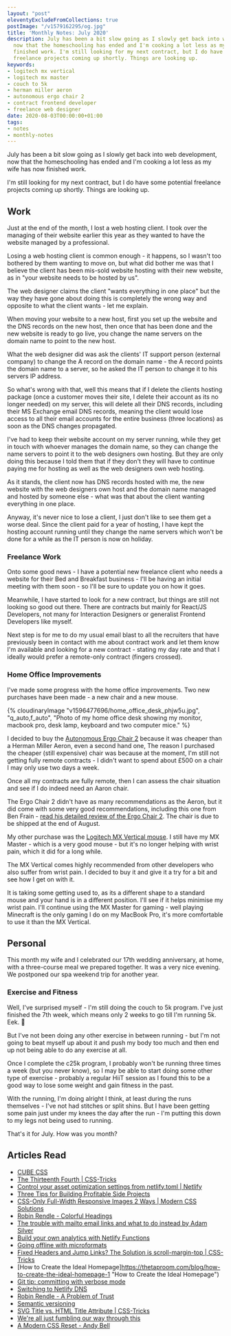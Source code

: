 ```yaml
---
layout: "post"
eleventyExcludeFromCollections: true
postImage: "/v1579162295/og.jpg"
title: 'Monthly Notes: July 2020'
description: July has been a bit slow going as I slowly get back into web development,
  now that the homeschooling has ended and I'm cooking a lot less as my wife has now
  finished work. I'm still looking for my next contract, but I do have some potential
  freelance projects coming up shortly. Things are looking up.
keywords:
- logitech mx vertical
- logitech mx master
- couch to 5k
- herman miller aeron
- autonomous ergo chair 2
- contract frontend developer
- freelance web designer
date: 2020-08-03T00:00:00+01:00
tags:
- notes
- monthly-notes
---
```

July has been a bit slow going as I slowly get back into web development, now that the homeschooling has ended and I'm cooking a lot less as my wife has now finished work.

I'm still looking for my next contract, but I do have some potential freelance projects coming up shortly. Things are looking up.

## Work

Just at the end of the month, I lost a web hosting client. I took over the managing of their website earlier this year as they wanted to have the website managed by a professional.

Losing a web hosting client is common enough - it happens, so I wasn't too bothered by them wanting to move on, but what did bother me was that I believe the client has been mis-sold website hosting with their new website, as in "your website needs to be hosted by us".

The web designer claims the client "wants everything in one place" but the way they have gone about doing this is completely the wrong way and opposite to what the client wants - let me explain.

When moving your website to a new host, first you set up the website and the DNS records on the new host, then once that has been done and the new website is ready to go live, you change the name servers on the domain name to point to the new host.

What the web designer did was ask the clients' IT support person (external company) to change the A record on the domain name - the A record points the domain name to a server, so he asked the IT person to change it to his servers IP address.

So what's wrong with that, well this means that if I delete the clients hosting package (once a customer moves their site, I delete their account as its no longer needed) on my server, this will delete all their DNS records, including their MS Exchange email DNS records, meaning the client would lose access to all their email accounts for the entire business (three locations) as soon as the DNS changes propagated.

I've had to keep their website account on my server running, while they get in touch with whoever manages the domain name, so they can change the name servers to point it to the web designers own hosting. But they are only doing this because I told them that if they don't they will have to continue paying me for hosting as well as the web designers own web hosting.

As it stands, the client now has DNS records hosted with me, the new website with the web designers own host and the domain name managed and hosted by someone else - what was that about the client wanting everything in one place.

Anyway, it's never nice to lose a client, I just don't like to see them get a worse deal. Since the client paid for a year of hosting, I have kept the hosting account running until they change the name servers which won't be done for a while as the IT person is now on holiday.

### Freelance Work

Onto some good news - I have a potential new freelance client who needs a website for their Bed and Breakfast business - I'll be having an initial meeting with them soon - so I'll be sure to update you on how it goes.

Meanwhile, I have started to look for a new contract, but things are still not looking so good out there. There are contracts but mainly for React/JS Developers, not many for Interaction Designers or generalist Frontend Developers like myself.

Next step is for me to do my usual email blast to all the recruiters that have previously been in contact with me about contract work and let them know I'm available and looking for a new contract - stating my day rate and that I ideally would prefer a remote-only contract (fingers crossed).

### Home Office Improvements

I've made some progress with the home office improvements. Two new purchases have been made - a new chair and a new mouse.

{% cloudinaryImage "v1596477696/home_office_desk_phjw5u.jpg", "q_auto,f_auto", "Photo of my home office desk showing my monitor, macbook pro, desk lamp, keyboard and two computer mice." %}

I decided to buy the [Autonomous Ergo Chair 2](https://www.autonomous.ai/office-chairs/ergonomic-chair "Autonomous Ergo Chair 2") because it was cheaper than a Herman Miller Aeron, even a second hand one, The reason I purchased the cheaper (still expensive) chair was because at the moment, I'm still not getting fully remote contracts - I didn't want to spend about £500 on a chair I may only use two days a week.

Once all my contracts are fully remote, then I can assess the chair situation and see if I do indeed need an Aaron chair.

The Ergo Chair 2 didn't have as many recommendations as the Aeron, but it did come with some very good recommendations, including this one from Ben Frain - [read his detailed review of the Ergo Chair 2](https://benfrain.com/review-autonomous-ergochair-2-office-chair/ "Autonomous Ergo Chair 2 Review"). The chair is due to be shipped at the end of August.

My other purchase was the [Logitech MX Vertical mouse](https://www.logitech.com/en-us/product/mx-vertical-ergonomic-mouse "Logitech MX Vertical mouse"). I still have my MX Master - which is a very good mouse - but it's no longer helping with wrist pain, which it did for a long while.

The MX Vertical comes highly recommended from other developers who also suffer from wrist pain. I decided to buy it and give it a try for a bit and see how I get on with it.

It is taking some getting used to, as its a different shape to a standard mouse and your hand is in a different position. I'll see if it helps minimise my wrist pain. I'll continue using the MX Master for gaming - well playing Minecraft is the only gaming I do on my MacBook Pro, it's more comfortable to use it than the MX Vertical.

## Personal

This month my wife and I celebrated our 17th wedding anniversary, at home, with a three-course meal we prepared together. It was a very nice evening. We postponed our spa weekend trip for another year.

### Exercise and Fitness

Well, I've surprised myself - I'm still doing the couch to 5k program. I've just finished the 7th week, which means only 2 weeks to go till I'm running 5k. Eek. 😬

But I've not been doing any other exercise in between running - but I'm not going to beat myself up about it and push my body too much and then end up not being able to do any exercise at all.

Once I complete the c25k program, I probably won't be running three times a week (but you never know), so I may be able to start doing some other type of exercise - probably a regular HiiT session as I found this to be a good way to lose some weight and gain fitness in the past.

With the running, I'm doing alright I think, at least during the runs themselves - I've not had stitches or split shins. But I have been getting some pain just under my knees the day after the run - I'm putting this down to my legs not being used to running.

That's it for July. How was you month?

## Articles Read

* [CUBE CSS](https://cube.fyi/ "CUBE CSS")
* [The Thirteenth Fourth | CSS-Tricks](https://css-tricks.com/the-thirteenth-fourth/ "The Thirteenth Fourth | CSS-Tricks")
* [Control your asset optimization settings from netlify.toml | Netlify](https://www.netlify.com/blog/2019/08/05/control-your-asset-optimization-settings-from-netlify.toml/ "Control your asset optimization settings from netlify.toml | Netlify")
* [Three Tips for Building Profitable Side Projects](https://dev.to/csallen/three-tips-for-building-profitable-side-projects-3lmf "Three Tips for Building Profitable Side Projects")
* [CSS-Only Full-Width Responsive Images 2 Ways | Modern CSS Solutions](https://moderncss.dev/css-only-full-width-responsive-images-2-ways/ "CSS-Only Full-Width Responsive Images 2 Ways | Modern CSS Solutions")
* [Robin Rendle - Colorful Headings](https://www.robinrendle.com/notes/colorful-headings/ "Robin Rendle - Colorful Headings")
* [The trouble with mailto email links and what to do instead by Adam Silver](https://adamsilver.io/blog/the-trouble-with-mailto-email-links-and-what-to-do-instead/ "The trouble with mailto email links and what to do instead by Adam Silver")
* [Build your own analytics with Netlify Functions](https://oliverjam.es/blog/diy-analytics-netlify-functions/ "Build your own analytics with Netlify Functions")
* [Going offline with microformats](https://adactio.com/journal/15844 "Going offline with microformats")
* [Fixed Headers and Jump Links? The Solution is scroll-margin-top | CSS-Tricks](https://css-tricks.com/fixed-headers-and-jump-links-the-solution-is-scroll-margin-top/ "Fixed Headers and Jump Links? The Solution is scroll-margin-top | CSS-Tricks")
* [How to Create the Ideal Homepage]https://thetaproom.com/blog/how-to-create-the-ideal-homepage-1 "How to Create the Ideal Homepage")
* [Git tip: committing with verbose mode](https://tekin.co.uk/2020/03/git-commit-verbose-mode "Git tip: committing with verbose mode")
* [Switching to Netlify DNS](https://darn.es/switching-to-netlify-dns/ "Switching to Netlify DNS")
* [Robin Rendle - A Problem of Trust](https://www.robinrendle.com/notes/a-problem-of-trust/ "Robin Rendle - A Problem of Trust")
* [Semantic versioning](https://gomakethings.com/semantic-versioning/ "Semantic versioning")
* [SVG Title vs. HTML Title Attribute | CSS-Tricks](https://css-tricks.com/svg-title-vs-html-title-attribute/ "SVG Title vs. HTML Title Attribute | CSS-Tricks")
* [We're all just fumbling our way through this](https://gomakethings.com/were-all-just-fumbling-our-way-through-this/ "We're all just fumbling our way through this")
* [A Modern CSS Reset - Andy Bell](https://piccalil.li/blog/a-modern-css-reset/ "A Modern CSS Reset - Andy Bell")
